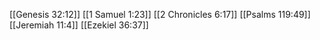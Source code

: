 [[Genesis 32:12]]
[[1 Samuel 1:23]]
[[2 Chronicles 6:17]]
[[Psalms 119:49]]
[[Jeremiah 11:4]]
[[Ezekiel 36:37]]
